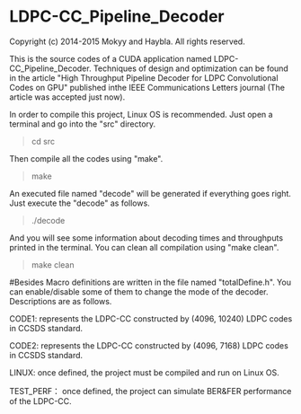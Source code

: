 # LDPC-CC_Pipeline_Decoder

Copyright (c) 2014-2015 Mokyy and Haybla. All rights reserved.

This is the source codes of a CUDA application named LDPC-CC_Pipeline_Decoder. 
Techniques of design and optimization can be found in the article "High Throughput 
Pipeline Decoder for LDPC Convolutional Codes on GPU" published inthe IEEE 
Communications Letters journal (The article was accepted just now).

In order to compile this project, Linux OS is recommended. Just open a terminal 
and go into the "src" directory. 

>cd src

Then compile all the codes using "make".

>make

An executed file named "decode" will be generated if everything goes right. Just 
execute the "decode" as follows.

>./decode

And you will see some information about decoding times and throughputs printed in 
the terminal. You can clean all compilation using "make clean".

>make clean

#Besides
Macro definitions are written in the file named "totalDefine.h". You can enable/disable 
some of them to change the mode of the decoder. Descriptions are as follows.

CODE1: represents the LDPC-CC constructed by (4096, 10240) LDPC codes in CCSDS standard. 

CODE2: represents the LDPC-CC constructed by (4096, 7168) LDPC codes in CCSDS standard.

LINUX: once defined, the project must be compiled and run on Linux OS.

TEST_PERF： once defined, the project can simulate BER&FER performance of the LDPC-CC.


